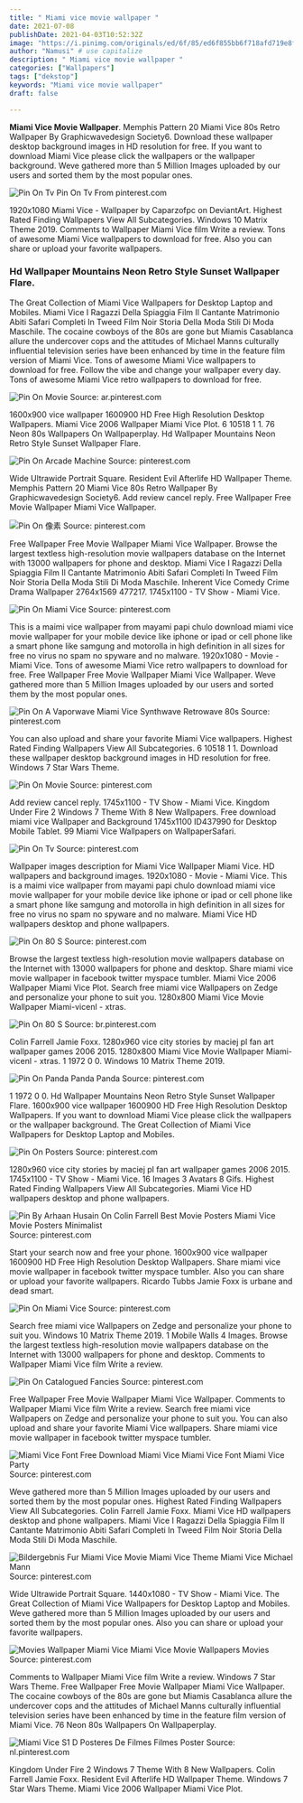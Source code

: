 ```yaml
---
title: " Miami vice movie wallpaper "
date: 2021-07-08
publishDate: 2021-04-03T10:52:32Z
image: "https://i.pinimg.com/originals/ed/6f/85/ed6f855bb6f718afd719e8f906cd01a8.png"
author: "Namusi" # use capitalize
description: " Miami vice movie wallpaper "
categories: ["Wallpapers"]
tags: ["dekstop"]
keywords: "Miami vice movie wallpaper"
draft: false

---
```



**Miami Vice Movie Wallpaper**. Memphis Pattern 20 Miami Vice 80s Retro Wallpaper By Graphicwavedesign Society6. Download these wallpaper desktop background images in HD resolution for free. If you want to download Miami Vice please click the wallpapers or the wallpaper background. Weve gathered more than 5 Million Images uploaded by our users and sorted them by the most popular ones.

![Pin On Tv](https://i.pinimg.com/originals/ca/e1/fa/cae1fa4cb5ee77560a3bda19fd6b8e09.png "Pin On Tv")
Pin On Tv From pinterest.com


1920x1080 Miami Vice - Wallpaper by Caparzofpc on DeviantArt. Highest Rated Finding Wallpapers View All Subcategories. Windows 10 Matrix Theme 2019. Comments to Wallpaper Miami Vice film Write a review. Tons of awesome Miami Vice wallpapers to download for free. Also you can share or upload your favorite wallpapers.

### Hd Wallpaper Mountains Neon Retro Style Sunset Wallpaper Flare.

The Great Collection of Miami Vice Wallpapers for Desktop Laptop and Mobiles. Miami Vice I Ragazzi Della Spiaggia Film Il Cantante Matrimonio Abiti Safari Completi In Tweed Film Noir Storia Della Moda Stili Di Moda Maschile. The cocaine cowboys of the 80s are gone but Miamis Casablanca allure the undercover cops and the attitudes of Michael Manns culturally influential television series have been enhanced by time in the feature film version of Miami Vice. Tons of awesome Miami Vice wallpapers to download for free. Follow the vibe and change your wallpaper every day. Tons of awesome Miami Vice retro wallpapers to download for free.


![Pin On Movie](https://i.pinimg.com/originals/81/d8/34/81d834553ad6b8df40a11212d0276773.jpg "Pin On Movie")
Source: ar.pinterest.com

1600x900 vice wallpaper 1600900 HD Free High Resolution Desktop Wallpapers. Miami Vice 2006 Wallpaper Miami Vice Plot. 6 10518 1 1. 76 Neon 80s Wallpapers On Wallpaperplay. Hd Wallpaper Mountains Neon Retro Style Sunset Wallpaper Flare.

![Pin On Arcade Machine](https://i.pinimg.com/474x/36/5e/3e/365e3e08d87411a951a0423cf25c848a.jpg "Pin On Arcade Machine")
Source: pinterest.com

Wide Ultrawide Portrait Square. Resident Evil Afterlife HD Wallpaper Theme. Memphis Pattern 20 Miami Vice 80s Retro Wallpaper By Graphicwavedesign Society6. Add review cancel reply. Free Wallpaper Free Movie Wallpaper Miami Vice Wallpaper.

![Pin On 像素](https://i.pinimg.com/originals/02/b4/72/02b4722c6adeb7543afbab5d240efbe5.jpg "Pin On 像素")
Source: pinterest.com

Free Wallpaper Free Movie Wallpaper Miami Vice Wallpaper. Browse the largest textless high-resolution movie wallpapers database on the Internet with 13000 wallpapers for phone and desktop. Miami Vice I Ragazzi Della Spiaggia Film Il Cantante Matrimonio Abiti Safari Completi In Tweed Film Noir Storia Della Moda Stili Di Moda Maschile. Inherent Vice Comedy Crime Drama Wallpaper 2764x1569 477217. 1745x1100 - TV Show - Miami Vice.

![Pin On Miami Vice](https://i.pinimg.com/originals/04/f5/7d/04f57d34004bf679bd19bfd70d346a2a.jpg "Pin On Miami Vice")
Source: pinterest.com

This is a maimi vice wallpaper from mayami papi chulo download miami vice movie wallpaper for your mobile device like iphone or ipad or cell phone like a smart phone like samgung and motorolla in high definition in all sizes for free no virus no spam no spyware and no malware. 1920x1080 - Movie - Miami Vice. Tons of awesome Miami Vice retro wallpapers to download for free. Free Wallpaper Free Movie Wallpaper Miami Vice Wallpaper. Weve gathered more than 5 Million Images uploaded by our users and sorted them by the most popular ones.

![Pin On A Vaporwave Miami Vice Synthwave Retrowave 80s](https://i.pinimg.com/originals/96/36/13/963613ea47f493c5cfe834c3428a0303.png "Pin On A Vaporwave Miami Vice Synthwave Retrowave 80s")
Source: pinterest.com

You can also upload and share your favorite Miami Vice wallpapers. Highest Rated Finding Wallpapers View All Subcategories. 6 10518 1 1. Download these wallpaper desktop background images in HD resolution for free. Windows 7 Star Wars Theme.

![Pin On Movie](https://i.pinimg.com/originals/f7/f9/89/f7f9891e63fa3b1f7e49a2f2ba314a03.jpg "Pin On Movie")
Source: pinterest.com

Add review cancel reply. 1745x1100 - TV Show - Miami Vice. Kingdom Under Fire 2 Windows 7 Theme With 8 New Wallpapers. Free download miami vice Wallpaper and Background 1745x1100 ID437990 for Desktop Mobile Tablet. 99 Miami Vice Wallpapers on WallpaperSafari.

![Pin On Tv](https://i.pinimg.com/originals/ca/e1/fa/cae1fa4cb5ee77560a3bda19fd6b8e09.png "Pin On Tv")
Source: pinterest.com

Wallpaper images description for Miami Vice Wallpaper Miami Vice. HD wallpapers and background images. 1920x1080 - Movie - Miami Vice. This is a maimi vice wallpaper from mayami papi chulo download miami vice movie wallpaper for your mobile device like iphone or ipad or cell phone like a smart phone like samgung and motorolla in high definition in all sizes for free no virus no spam no spyware and no malware. Miami Vice HD wallpapers desktop and phone wallpapers.

![Pin On 80 S](https://i.pinimg.com/originals/1f/0d/c4/1f0dc48a308ecbf416657c99b697ddf4.jpg "Pin On 80 S")
Source: pinterest.com

Browse the largest textless high-resolution movie wallpapers database on the Internet with 13000 wallpapers for phone and desktop. Share miami vice movie wallpaper in facebook twitter myspace tumbler. Miami Vice 2006 Wallpaper Miami Vice Plot. Search free miami vice Wallpapers on Zedge and personalize your phone to suit you. 1280x800 Miami Vice Movie Wallpaper Miami-vicenl - xtras.

![Pin On 80 S](https://i.pinimg.com/originals/40/d0/d4/40d0d4f13d513576a7ab2c33be967476.jpg "Pin On 80 S")
Source: br.pinterest.com

Colin Farrell Jamie Foxx. 1280x960 vice city stories by maciej pl fan art wallpaper games 2006 2015. 1280x800 Miami Vice Movie Wallpaper Miami-vicenl - xtras. 1 1972 0 0. Windows 10 Matrix Theme 2019.

![Pin On Panda Panda Panda](https://i.pinimg.com/originals/85/ec/33/85ec33264e7fd87123792062d6dc9759.jpg "Pin On Panda Panda Panda")
Source: pinterest.com

1 1972 0 0. Hd Wallpaper Mountains Neon Retro Style Sunset Wallpaper Flare. 1600x900 vice wallpaper 1600900 HD Free High Resolution Desktop Wallpapers. If you want to download Miami Vice please click the wallpapers or the wallpaper background. The Great Collection of Miami Vice Wallpapers for Desktop Laptop and Mobiles.

![Pin On Posters](https://i.pinimg.com/originals/85/8b/87/858b87ce1613e9f2fc9c0eff7195e171.jpg "Pin On Posters")
Source: pinterest.com

1280x960 vice city stories by maciej pl fan art wallpaper games 2006 2015. 1745x1100 - TV Show - Miami Vice. 16 Images 3 Avatars 8 Gifs. Highest Rated Finding Wallpapers View All Subcategories. Miami Vice HD wallpapers desktop and phone wallpapers.

![Pin By Arhaan Husain On Colin Farrell Best Movie Posters Miami Vice Movie Posters Minimalist](https://i.pinimg.com/originals/f6/6a/7a/f66a7abab49f359bc1287b8a1dfb4535.jpg "Pin By Arhaan Husain On Colin Farrell Best Movie Posters Miami Vice Movie Posters Minimalist")
Source: pinterest.com

Start your search now and free your phone. 1600x900 vice wallpaper 1600900 HD Free High Resolution Desktop Wallpapers. Share miami vice movie wallpaper in facebook twitter myspace tumbler. Also you can share or upload your favorite wallpapers. Ricardo Tubbs Jamie Foxx is urbane and dead smart.

![Pin On Miami Vice](https://i.pinimg.com/originals/88/de/3d/88de3d4ee9a87820bc2f4d19e1282d55.jpg "Pin On Miami Vice")
Source: pinterest.com

Search free miami vice Wallpapers on Zedge and personalize your phone to suit you. Windows 10 Matrix Theme 2019. 1 Mobile Walls 4 Images. Browse the largest textless high-resolution movie wallpapers database on the Internet with 13000 wallpapers for phone and desktop. Comments to Wallpaper Miami Vice film Write a review.

![Pin On Catalogued Fancies](https://i.pinimg.com/originals/42/8d/b5/428db5adcfb75732586f232c3708503b.png "Pin On Catalogued Fancies")
Source: pinterest.com

Free Wallpaper Free Movie Wallpaper Miami Vice Wallpaper. Comments to Wallpaper Miami Vice film Write a review. Search free miami vice Wallpapers on Zedge and personalize your phone to suit you. You can also upload and share your favorite Miami Vice wallpapers. Share miami vice movie wallpaper in facebook twitter myspace tumbler.

![Miami Vice Font Free Download Miami Vice Miami Vice Font Miami Vice Party](https://i.pinimg.com/originals/78/1b/b9/781bb9a7cf8dd1b3edfc764a17379aef.jpg "Miami Vice Font Free Download Miami Vice Miami Vice Font Miami Vice Party")
Source: pinterest.com

Weve gathered more than 5 Million Images uploaded by our users and sorted them by the most popular ones. Highest Rated Finding Wallpapers View All Subcategories. Colin Farrell Jamie Foxx. Miami Vice HD wallpapers desktop and phone wallpapers. Miami Vice I Ragazzi Della Spiaggia Film Il Cantante Matrimonio Abiti Safari Completi In Tweed Film Noir Storia Della Moda Stili Di Moda Maschile.

![Bildergebnis Fur Miami Vice Movie Miami Vice Theme Miami Vice Michael Mann](https://i.pinimg.com/originals/95/e6/b1/95e6b100c763bb139382af6dea26477b.jpg "Bildergebnis Fur Miami Vice Movie Miami Vice Theme Miami Vice Michael Mann")
Source: pinterest.com

Wide Ultrawide Portrait Square. 1440x1080 - TV Show - Miami Vice. The Great Collection of Miami Vice Wallpapers for Desktop Laptop and Mobiles. Weve gathered more than 5 Million Images uploaded by our users and sorted them by the most popular ones. Also you can share or upload your favorite wallpapers.

![Movies Wallpaper Miami Vice Miami Vice Movie Wallpapers Movies](https://i.pinimg.com/originals/ae/fe/a1/aefea16d484148f7598b0a3f5cf11bdf.jpg "Movies Wallpaper Miami Vice Miami Vice Movie Wallpapers Movies")
Source: pinterest.com

Comments to Wallpaper Miami Vice film Write a review. Windows 7 Star Wars Theme. Free Wallpaper Free Movie Wallpaper Miami Vice Wallpaper. The cocaine cowboys of the 80s are gone but Miamis Casablanca allure the undercover cops and the attitudes of Michael Manns culturally influential television series have been enhanced by time in the feature film version of Miami Vice. 76 Neon 80s Wallpapers On Wallpaperplay.

![Miami Vice S1 D Posteres De Filmes Filmes Poster](https://i.pinimg.com/originals/ed/6f/85/ed6f855bb6f718afd719e8f906cd01a8.png "Miami Vice S1 D Posteres De Filmes Filmes Poster")
Source: nl.pinterest.com

Kingdom Under Fire 2 Windows 7 Theme With 8 New Wallpapers. Colin Farrell Jamie Foxx. Resident Evil Afterlife HD Wallpaper Theme. Windows 7 Star Wars Theme. Miami Vice 2006 Wallpaper Miami Vice Plot.

